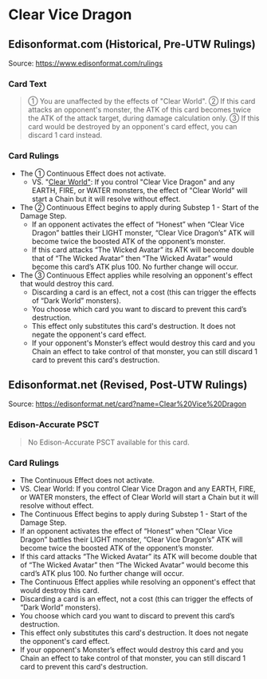 # Clear Vice Dragon

## Edisonformat.com (Historical, Pre-UTW Rulings)

Source: https://www.edisonformat.com/rulings

### Card Text

> ① You are unaffected by the effects of "Clear World". ② If this card attacks an opponent's monster, the ATK of this card becomes twice the ATK of the attack target, during damage calculation only. ③ If this card would be destroyed by an opponent's card effect, you can discard 1 card instead.

### Card Rulings

*   The ① Continuous Effect does not activate.
    *   VS. "[Clear World"](https://yugipedia.com/wiki/Card_Rulings:Clear_World): If you control "Clear Vice Dragon" and any EARTH, FIRE, or WATER monsters, the effect of "Clear World" will start a Chain but it will resolve without effect.
*   The ② Continuous Effect begins to apply during Substep 1 - Start of the Damage Step.
    *   If an opponent activates the effect of “Honest” when “Clear Vice Dragon” battles their LIGHT monster, “Clear Vice Dragon’s” ATK will become twice the boosted ATK of the opponent’s monster.
    *   If this card attacks “The Wicked Avatar” its ATK will become double that of “The Wicked Avatar” then “The Wicked Avatar” would become this card’s ATK plus 100. No further change will occur.
*   The ③ Continuous Effect applies while resolving an opponent's effect that would destroy this card.
    *   Discarding a card is an effect, not a cost (this can trigger the effects of “Dark World” monsters).
    *   You choose which card you want to discard to prevent this card’s destruction.
    *   This effect only substitutes this card's destruction. It does not negate the opponent's card effect.
    *   If your opponent's Monster’s effect would destroy this card and you Chain an effect to take control of that monster, you can still discard 1 card to prevent this card's destruction.

## Edisonformat.net (Revised, Post-UTW Rulings)

Source: https://edisonformat.net/card?name=Clear%20Vice%20Dragon

### Edison-Accurate PSCT

> No Edison-Accurate PSCT available for this card.

### Card Rulings

*   The Continuous Effect does not activate.
*   VS. Clear World: If you control Clear Vice Dragon and any EARTH, FIRE, or WATER monsters, the effect of Clear World will start a Chain but it will resolve without effect.
*   The Continuous Effect begins to apply during Substep 1 - Start of the Damage Step.
*   If an opponent activates the effect of “Honest” when “Clear Vice Dragon” battles their LIGHT monster, “Clear Vice Dragon’s” ATK will become twice the boosted ATK of the opponent’s monster.
*   If this card attacks “The Wicked Avatar” its ATK will become double that of “The Wicked Avatar” then “The Wicked Avatar” would become this card’s ATK plus 100. No further change will occur.
*   The Continuous Effect applies while resolving an opponent's effect that would destroy this card.
*   Discarding a card is an effect, not a cost (this can trigger the effects of “Dark World” monsters).
*   You choose which card you want to discard to prevent this card’s destruction.
*   This effect only substitutes this card's destruction. It does not negate the opponent's card effect.
*   If your opponent's Monster’s effect would destroy this card and you Chain an effect to take control of that monster, you can still discard 1 card to prevent this card's destruction.
            
